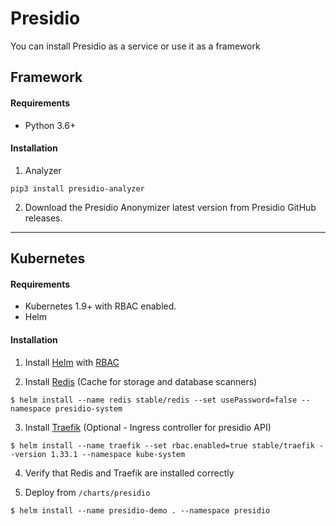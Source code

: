 # Presidio

You can install Presidio as a service or use it as a framework

## Framework

#### Requirements
- Python 3.6+

#### Installation

1. Analyzer
```
pip3 install presidio-analyzer
```

2. Download the Presidio Anonymizer latest version from Presidio GitHub releases.

<hr/>

## Kubernetes

#### Requirements 
- Kubernetes 1.9+ with RBAC enabled.
- Helm

#### Installation

1. Install [Helm](https://github.com/kubernetes/helm) with [RBAC](https://github.com/kubernetes/helm/blob/master/docs/rbac.md#tiller-and-role-based-access-control)

2. Install [Redis](https://hub.kubeapps.com/charts/stable/redis) (Cache for storage and database scanners)
```
$ helm install --name redis stable/redis --set usePassword=false --namespace presidio-system
```

3. Install [Traefik](https://github.com/kubernetes/charts/tree/master/stable/traefik) (Optional - Ingress controller for presidio API)
```
$ helm install --name traefik --set rbac.enabled=true stable/traefik --version 1.33.1 --namespace kube-system
```

4. Verify that Redis and Traefik are installed correctly

5. Deploy from `/charts/presidio`
```
$ helm install --name presidio-demo . --namespace presidio
```